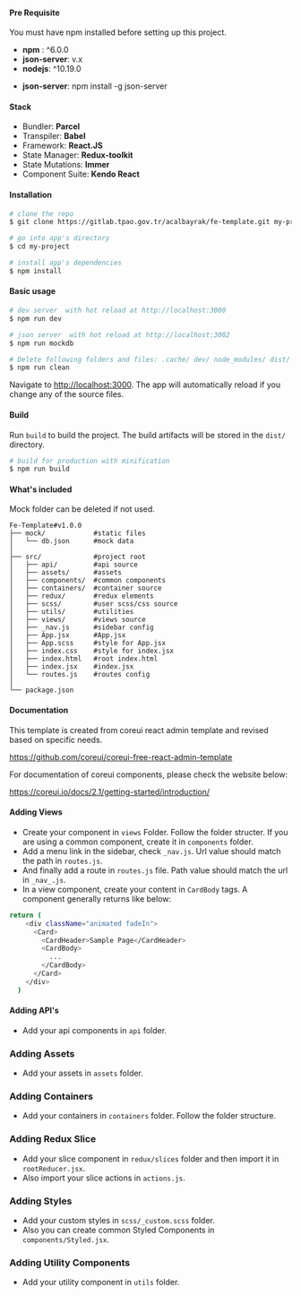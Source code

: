 #### Pre Requisite

You must have npm installed before setting up this project.

- **npm** : ^6.0.0
- **json-server**: v.x
- **nodejs**: ^10.19.0
<!-- Only if you are using mock data -->
- **json-server**: npm install -g json-server

#### Stack

- Bundler: **Parcel**
- Transpiler: **Babel**
- Framework: **React.JS**
- State Manager: **Redux-toolkit**
- State Mutations: **Immer**
- Component Suite: **Kendo React**

#### Installation

``` bash
# clone the repo
$ git clone https://gitlab.tpao.gov.tr/acalbayrak/fe-template.git my-project

# go into app's directory
$ cd my-project

# install app's dependencies
$ npm install
```
#### Basic usage

``` bash
# dev server  with hot reload at http://localhost:3000
$ npm run dev
```

``` bash
# json server  with hot reload at http://localhost:3002
$ npm run mockdb
```

``` bash
# Delete following folders and files: .cache/ dev/ node_modules/ dist/ 
$ npm run clean
```

Navigate to [http://localhost:3000](http://localhost:3000). The app will automatically reload if you change any of the source files.

#### Build

Run `build` to build the project. The build artifacts will be stored in the `dist/` directory.

```bash
# build for production with minification
$ npm run build
```

#### What's included

Mock folder can be deleted if not used.

```
Fe-Template#v1.0.0
├── mock/            #static files
│   └── db.json      #mock data
│
├── src/             #project root
│   ├── api/         #api source
│   ├── assets/      #assets
│   ├── components/  #common components
│   ├── containers/  #container source
│   ├── redux/       #redux elements
│   ├── scss/        #user scss/css source
│   ├── utils/       #utilities
│   ├── views/       #views source
│   ├── _nav.js      #sidebar config
│   ├── App.jsx      #App.jsx
│   ├── App.scss     #style for App.jsx
│   ├── index.css    #style for index.jsx
│   ├── index.html   #root index.html
│   ├── index.jsx    #index.jsx
│   └── routes.js    #routes config
│
└── package.json
```

#### Documentation
 
 This template is created from coreui react admin template and revised based on specific needs. 

 https://github.com/coreui/coreui-free-react-admin-template

 For documentation of coreui components, please check the website below:

 https://coreui.io/docs/2.1/getting-started/introduction/

#### Adding Views

- Create your component in `views` Folder. Follow the folder structer. If you are using a common component, create it in `components` folder.
- Add a menu link in the sidebar, check `_nav.js`. Url value should match the path in `routes.js`.
- And finally add a route in `routes.js` file. Path value should match the url in `_nav_.js`.
- In a view component, create your content in `CardBody` tags. A component generally returns like below:

``` bash
return (
    <div className="animated fadeIn">
      <Card>
        <CardHeader>Sample Page</CardHeader>
        <CardBody>
          ...
        </CardBody>
      </Card>
    </div>
  )
```

#### Adding API's

- Add your api components in `api` folder.

### Adding Assets

- Add your assets in `assets` folder.

### Adding Containers

- Add your containers in `containers` folder. Follow the folder structure.

### Adding Redux Slice

- Add your slice component in `redux/slices` folder and then import it in `rootReducer.jsx`. 
- Also import your slice actions in `actions.js`.

### Adding Styles

- Add your custom styles in `scss/_custom.scss` folder. 
- Also you can create common Styled Components in `components/Styled.jsx`.

### Adding Utility Components

- Add your utility component in `utils` folder.

